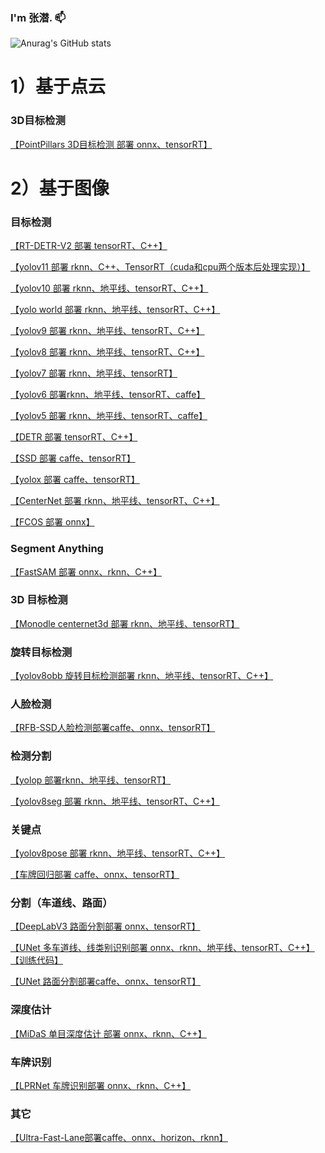### I'm 张潜. 📫

<!--
**cqu20160901/cqu20160901** is a ✨ _special_ ✨ repository because its `README.md` (this file) appears on your GitHub profile.

Here are some ideas to get you started:

- 🔭 I’m currently working on ...
- 🌱 I’m currently learning ...
- 👯 I’m looking to collaborate on ...
- 🤔 I’m looking for help with ...
- 💬 Ask me about ...
- 📫 How to reach me: ...
- 😄 Pronouns: ...
- ⚡ Fun fact: ...
-->

![Anurag's GitHub stats](https://github-readme-stats.vercel.app/api?username=cqu20160901&show_icons=true&theme=merko)


# 1）基于点云

### 3D目标检测

[【PointPillars 3D目标检测 部署 onnx、tensorRT】](https://github.com/cqu20160901/PointPillars_onnx_tensorRT)


# 2）基于图像

### 目标检测

[【RT-DETR-V2 部署 tensorRT、C++】](https://github.com/cqu20160901/RT-DETRv2_TensorRT_Cplusplu)

[【yolov11 部署 rknn、C++、TensorRT（cuda和cpu两个版本后处理实现）】](https://github.com/cqu20160901/yolov11_onnx_rknn)

[【yolov10 部署 rknn、地平线、tensorRT、C++】](https://github.com/cqu20160901/yolov10_onnx_rknn_horizon_tensorRT)

[【yolo world 部署 rknn、地平线、tensorRT、C++】](https://github.com/cqu20160901/yoloworld-onnx-tensorRT-rknn-horizon)

[【yolov9 部署 rknn、地平线、tensorRT、C++】](https://github.com/cqu20160901/yolov9_onnx_tensorRT_rknn_horizon)

[【yolov8 部署 rknn、地平线、tensorRT、C++】](https://github.com/cqu20160901/yolov8n_onnx_tensorRT_rknn_horizon_dfl)

[【yolov7 部署 rknn、地平线、tensorRT】](https://github.com/cqu20160901/yolov7_caffe_onnx_tensorRT_rknn_horizon)

[【yolov6 部署rknn、地平线、tensorRT、caffe】](https://github.com/cqu20160901/yolov6n_v2.0_caffe_onnx_rknn)

[【yolov5 部署 rknn、地平线、tensorRT、caffe】](https://github.com/cqu20160901/yolov5p6_caffe_onnx_tensorRT_rknn_horizon)

[【DETR 部署 tensorRT、C++】](https://github.com/cqu20160901/DETR_onnx_tensorRT_V2)

[【SSD 部署 caffe、tensorRT】](https://github.com/cqu20160901/ssd_caffe_onnx_tensorRT)

[【yolox 部署 caffe、tensorRT】](https://github.com/cqu20160901/yolox_caffe_onnx_tensorRT)

[【CenterNet 部署 rknn、地平线、tensorRT、C++】](https://github.com/cqu20160901/CenterNet_onnx_rknn_horizon_tensorRT)

[【FCOS 部署 onnx】](https://github.com/cqu20160901/FCOS_onnx)

### Segment Anything
[【FastSAM 部署 onnx、rknn、C++】](https://github.com/cqu20160901/FastSAM_onnx_rknn)

### 3D 目标检测
[【Monodle centernet3d 部署 rknn、地平线、tensorRT】](https://github.com/cqu20160901/centernet3d_onnx_rknn_horizon_tensorRT)

### 旋转目标检测

[【yolov8obb 旋转目标检测部署 rknn、地平线、tensorRT、C++】](https://github.com/cqu20160901/yolov8obb_onnx_rknn_horizon_tensonRT)

### 人脸检测
[【RFB-SSD人脸检测部署caffe、onnx、tensorRT】](https://github.com/cqu20160901/RFB_Face_caffe_onnx_tensorRT)

### 检测分割
[【yolop 部署rknn、地平线、tensorRT】](https://github.com/cqu20160901/yolop_onnx_tensorRT_rknn_horizon)

[【yolov8seg 部署 rknn、地平线、tensorRT、C++】](https://github.com/cqu20160901/yolov8seg_onnx_tensorRT_rknn_horizon)

### 关键点
[【yolov8pose 部署 rknn、地平线、tensorRT、C++】](https://github.com/cqu20160901/yolov8pose_onn_rknn_horizon_tensorRT_dfl)

[【车牌回归部署 caffe、onnx、tensorRT】](https://github.com/cqu20160901/plateRegress_caffe_onnx_tensorRT)

### 分割（车道线、路面）
[【DeepLabV3 路面分割部署 onnx、tensorRT】](https://github.com/cqu20160901/DeepLabV3_pytorch_onnx_tensorRT)

[【UNet 多车道线、线类别识别部署 onnx、rknn、地平线、tensorRT、C++】](https://github.com/cqu20160901/UNetMultiLane_onnx_tensorRT_rknn_horizon) [【训练代码】](https://github.com/cqu20160901/UNetMultiLane)

[【UNet 路面分割部署caffe、onnx、tensorRT】](https://github.com/cqu20160901/unet_roadSeg_caffe_onnx_tensorRT)

### 深度估计
[【MiDaS 单目深度估计 部署 onnx、rknn、C++】](https://github.com/cqu20160901/MiDaS_DepthEstimation_rknn_Cplusplus)

### 车牌识别
[【LPRNet 车牌识别部署 onnx、rknn、C++】](https://github.com/cqu20160901/LPRNet_rknn_Cplusplus)

### 其它
[【Ultra-Fast-Lane部署caffe、onnx、horizon、rknn】](https://github.com/cqu20160901/Ultra-Fast-Lane-Detection_caffe_onnx_horizon_rknn)






